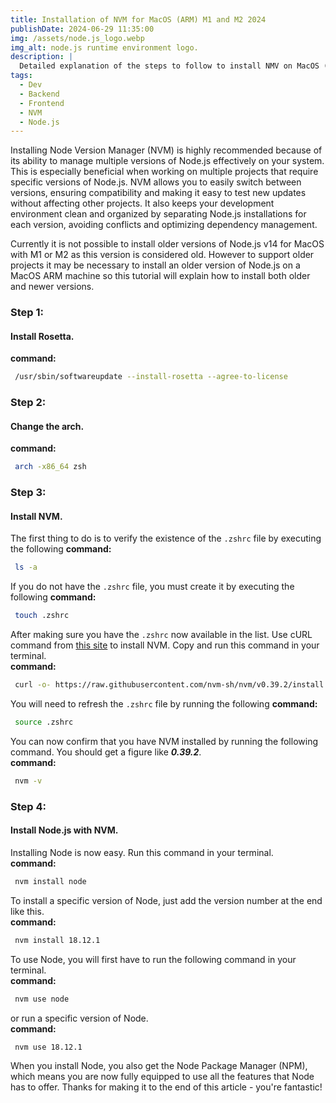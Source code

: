 ```yaml
---
title: Installation of NVM for MacOS (ARM) M1 and M2 2024
publishDate: 2024-06-29 11:35:00
img: /assets/node.js_logo.webp
img_alt: node.js runtime environment logo.
description: |
  Detailed explanation of the steps to follow to install NMV on MacOS (ARM) with M1 or M2 🤓 👾 🌐
tags:
  - Dev
  - Backend
  - Frontend
  - NVM
  - Node.js
---
```


Installing Node Version Manager (NVM) is highly recommended because of its ability to manage multiple versions of Node.js effectively on your system. This is especially beneficial when working on multiple projects that require specific versions of Node.js. NVM allows you to easily switch between versions, ensuring compatibility and making it easy to test new updates without affecting other projects. It also keeps your development environment clean and organized by separating Node.js installations for each version, avoiding conflicts and optimizing dependency management.

Currently it is not possible to install older versions of Node.js v14 for MacOS with M1 or M2 as this version is considered old. However to support older projects it may be necessary to install an older version of Node.js on a MacOS ARM machine so this tutorial will explain how to install both older and newer versions.

### Step 1:
#### Install Rosetta.
**command:**
```bash
 /usr/sbin/softwareupdate --install-rosetta --agree-to-license
```

### Step 2:
#### Change the arch.
**command:**
```bash
 arch -x86_64 zsh
```

### Step 3:
#### Install NVM.

The first thing to do is to verify the existence of the `.zshrc` file by executing the following **command:**

```bash
 ls -a
```
If you do not have the `.zshrc` file, you must create it by executing the following **command:**

```bash
 touch .zshrc
```
After making sure you have the `.zshrc` now available in the list. Use cURL command from <a href="https://github.com/nvm-sh/nvm#install--update-script">this site</a> to install NVM. Copy and run this command in your terminal.  
**command:**

```bash
 curl -o- https://raw.githubusercontent.com/nvm-sh/nvm/v0.39.2/install.sh | bash
```

You will need to refresh the `.zshrc` file by running the following **command:**

```bash
 source .zshrc
```

You can now confirm that you have NVM installed by running the following command. You should get a figure like ***0.39.2***.  
**command:**
```bash
 nvm -v
```

### Step 4:
#### Install Node.js with NVM.

Installing Node is now easy. Run this command in your terminal.  
**command:**
```bash
 nvm install node
```

To install a specific version of Node, just add the version number at the end like this.  
**command:**
```bash
 nvm install 18.12.1
```

To use Node, you will first have to run the following command in your terminal.  
**command:**
```bash
 nvm use node
```

or run a specific version of Node.  
**command:**
```bash
 nvm use 18.12.1
```

When you install Node, you also get the Node Package Manager (NPM), which means you are now fully equipped to use all the features that Node has to offer. Thanks for making it to the end of this article - you're fantastic!